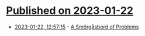 # [Published on 2023-01-22](index.md)

* [2023-01-22, 12:57:15](https://lobste.rs/s/69g15z/smorgasbord_problems) - [A Smörgåsbord of Problems](https://gmi.skyjake.fi/gemlog/2023-01_problems.gmi)
